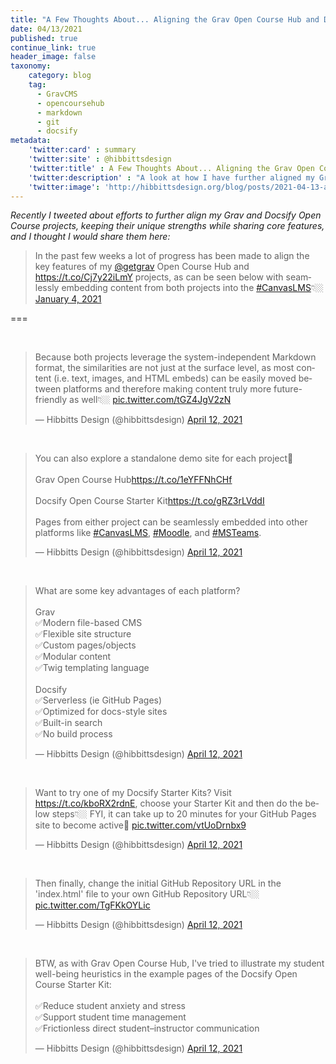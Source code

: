 ```yaml
---
title: "A Few Thoughts About... Aligning the Grav Open Course Hub and Docsify Open Course Starter Kit Projects"
date: 04/13/2021
published: true
continue_link: true
header_image: false
taxonomy:
    category: blog
    tag:
      - GravCMS
      - opencoursehub
      - markdown
      - git
      - docsify
metadata:
    'twitter:card' : summary
    'twitter:site' : @hibbittsdesign
    'twitter:title' : A Few Thoughts About... Aligning the Grav Open Course Hub and Docsify Open Course Starter Kit Projects
    'twitter:description' : "A look at how I have further aligned my Grav and Docsify Open Course projects, keeping their unique strengths while sharing core features. And at the same time demonstrating the system-independent nature of Markdown!"
    'twitter:image': 'http://hibbittsdesign.org/blog/posts/2021-04-13-a-few-thoughts-about-aligning-the-grav-open-course-hub-and-docsify-open-course-starter-kit-projects/screenshot.jpg'
---
```


_Recently I tweeted about efforts to further align my Grav and Docsify Open Course projects, keeping their unique strengths while sharing core features, and I thought I would share them here:_

<blockquote class="twitter-tweet" data-lang="en"><p lang="en" dir="ltr">In the past few weeks a lot of progress has been made to align the key features of my <a href="https://twitter.com/getgrav?ref_src=twsrc%5Etfw">@getgrav</a> Open Course Hub and <a href="https://t.co/Cj7y22iLmY">https://t.co/Cj7y22iLmY</a> projects, as can be seen below with seamlessly embedding content from both projects into the <a href=""https://twitter.com/hashtag/CanvasLMS?src=hash&amp;ref_src=twsrc%5Etfw">#CanvasLMS</a>👇🏼 <a href="https://twitter.com/hibbittsdesign/status/1381652101747470337?ref_src=twsrc%5Etfw">January 4, 2021</a></blockquote>
<script async src="https://platform.twitter.com/widgets.js" charset="utf-8"></script>

===

<br>

<blockquote class="twitter-tweet" data-conversation="none"><p lang="en" dir="ltr">Because both projects leverage the system-independent Markdown format, the similarities are not just at the surface level, as most content (i.e. text, images, and HTML embeds) can be easily moved between platforms and therefore making content truly more future-friendly as well👇🏼 <a href="https://t.co/tGZ4JgV2zN">pic.twitter.com/tGZ4JgV2zN</a></p>&mdash; Hibbitts Design (@hibbittsdesign) <a href="https://twitter.com/hibbittsdesign/status/1381654783904284673?ref_src=twsrc%5Etfw">April 12, 2021</a></blockquote> <script async src="https://platform.twitter.com/widgets.js" charset="utf-8"></script>

<br>

<blockquote class="twitter-tweet" data-conversation="none"><p lang="en" dir="ltr">You can also explore a standalone demo site for each project🚀<br><br>Grav Open Course Hub<a href="https://t.co/1eYFFNhCHf">https://t.co/1eYFFNhCHf</a><br><br>Docsify Open Course Starter Kit<a href="https://t.co/gRZ3rLVddI">https://t.co/gRZ3rLVddI</a><br><br>Pages from either project can be seamlessly embedded into other platforms like <a href="https://twitter.com/hashtag/CanvasLMS?src=hash&amp;ref_src=twsrc%5Etfw">#CanvasLMS</a>, <a href="https://twitter.com/hashtag/Moodle?src=hash&amp;ref_src=twsrc%5Etfw">#Moodle</a>, and <a href="https://twitter.com/hashtag/MSTeams?src=hash&amp;ref_src=twsrc%5Etfw">#MSTeams</a>.</p>&mdash; Hibbitts Design (@hibbittsdesign) <a href="https://twitter.com/hibbittsdesign/status/1381656398799368193?ref_src=twsrc%5Etfw">April 12, 2021</a></blockquote> <script async src="https://platform.twitter.com/widgets.js" charset="utf-8"></script>

<br>

<blockquote class="twitter-tweet" data-conversation="none"><p lang="en" dir="ltr">What are some key advantages of each platform?<br><br>Grav<br>✅Modern file-based CMS<br>✅Flexible site structure<br>✅Custom pages/objects<br>✅Modular content<br>✅Twig templating language<br><br>Docsify<br>✅Serverless (ie GitHub Pages)<br>✅Optimized for docs-style sites<br>✅Built-in search<br>✅No build process</p>&mdash; Hibbitts Design (@hibbittsdesign) <a href="https://twitter.com/hibbittsdesign/status/1381692213780877313?ref_src=twsrc%5Etfw">April 12, 2021</a></blockquote> <script async src="https://platform.twitter.com/widgets.js" charset="utf-8"></script>

<br>

<blockquote class="twitter-tweet" data-conversation="none"><p lang="en" dir="ltr">Want to try one of my Docsify Starter Kits? Visit <a href="https://t.co/kboRX2rdnE">https://t.co/kboRX2rdnE</a>, choose your Starter Kit and then do the below steps👇🏼 FYI, it can take up to 20 minutes for your GitHub Pages site to become active🎉 <a href="https://t.co/vtUoDrnbx9">pic.twitter.com/vtUoDrnbx9</a></p>&mdash; Hibbitts Design (@hibbittsdesign) <a href="https://twitter.com/hibbittsdesign/status/1381714883104796674?ref_src=twsrc%5Etfw">April 12, 2021</a></blockquote> <script async src="https://platform.twitter.com/widgets.js" charset="utf-8"></script>

<br>

<blockquote class="twitter-tweet" data-conversation="none"><p lang="en" dir="ltr">Then finally, change the initial GitHub Repository URL in the &#39;index.html&#39; file to your own GitHub Repository URL👇🏼 <a href="https://t.co/TgFKkOYLic">pic.twitter.com/TgFKkOYLic</a></p>&mdash; Hibbitts Design (@hibbittsdesign) <a href="https://twitter.com/hibbittsdesign/status/1381717439088488448?ref_src=twsrc%5Etfw">April 12, 2021</a></blockquote> <script async src="https://platform.twitter.com/widgets.js" charset="utf-8"></script>

<br>

<blockquote class="twitter-tweet" data-conversation="none"><p lang="en" dir="ltr">BTW, as with Grav Open Course Hub, I&#39;ve tried to illustrate my student well-being heuristics in the example pages of the Docsify Open Course Starter Kit:<br><br>✅Reduce student anxiety and stress<br>✅Support student time management<br>✅Frictionless direct student–instructor communication</p>&mdash; Hibbitts Design (@hibbittsdesign) <a href="https://twitter.com/hibbittsdesign/status/1381742688601448448?ref_src=twsrc%5Etfw">April 12, 2021</a></blockquote> <script async src="https://platform.twitter.com/widgets.js" charset="utf-8"></script>
